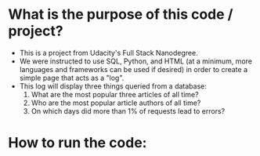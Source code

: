 # What is the purpose of this code / project?
* This is a project from Udacity's Full Stack Nanodegree.
* We were instructed to use SQL, Python, and HTML (at a minimum, more languages and frameworks can be used if desired) in order to create a simple page that acts as a "log".
* This log will display three things queried from a database:
	1. What are the most popular three articles of all time?
	2. Who are the most popular article authors of all time?
	3. On which days did more than 1% of requests lead to errors?

# How to run the code:
